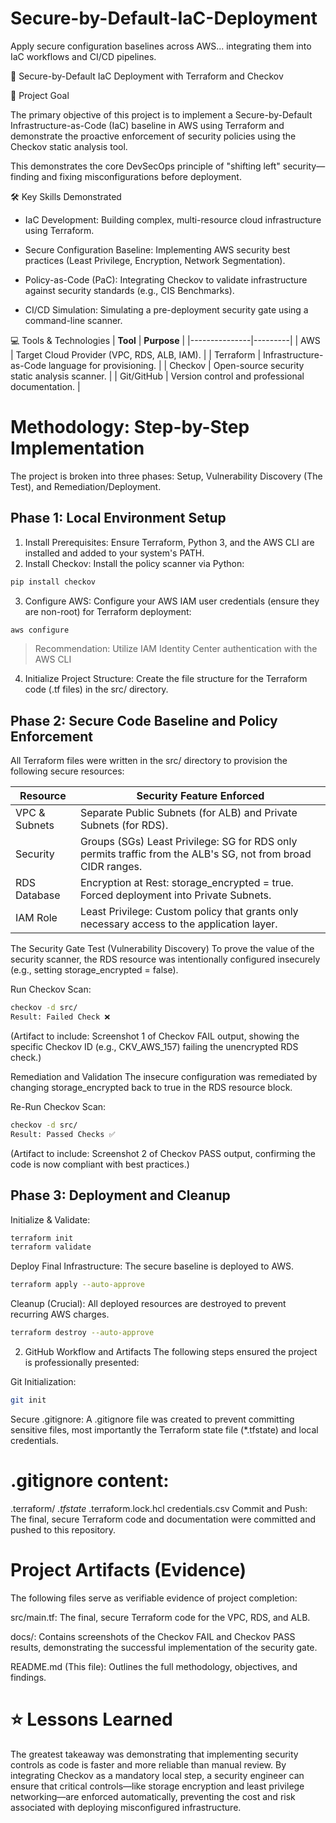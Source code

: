 # Secure-by-Default-IaC-Deployment
Apply secure configuration baselines across AWS... integrating them into IaC workflows and CI/CD pipelines.

🚀 Secure-by-Default IaC Deployment with Terraform and Checkov

🎯 Project Goal

The primary objective of this project is to implement a Secure-by-Default Infrastructure-as-Code (IaC) baseline in AWS using Terraform and demonstrate the proactive enforcement of security policies using the Checkov static analysis tool.

This demonstrates the core DevSecOps principle of "shifting left" security—finding and fixing misconfigurations before deployment.

🛠️ Key Skills Demonstrated

- IaC Development: Building complex, multi-resource cloud infrastructure using Terraform.

- Secure Configuration Baseline: Implementing AWS security best practices (Least Privilege, Encryption, Network Segmentation).

- Policy-as-Code (PaC): Integrating Checkov to validate infrastructure against security standards (e.g., CIS Benchmarks).

- CI/CD Simulation: Simulating a pre-deployment security gate using a command-line scanner.

💻 Tools & Technologies
| **Tool**      | **Purpose** |
|---------------|---------|
| AWS           | Target Cloud Provider (VPC, RDS, ALB, IAM).      | 
| Terraform     | Infrastructure-as-Code language for provisioning.      |
| Checkov       | Open-source security static analysis scanner.      |
| Git/GitHub    | Version control and professional documentation.      |

# Methodology: Step-by-Step Implementation
The project is broken into three phases: Setup, Vulnerability Discovery (The Test), and Remediation/Deployment.

## Phase 1: Local Environment Setup
1. Install Prerequisites: Ensure Terraform, Python 3, and the AWS CLI are installed and added to your system's PATH.
2. Install Checkov: Install the policy scanner via Python:
```Bash
pip install checkov
```
3. Configure AWS: Configure your AWS IAM user credentials (ensure they are non-root) for Terraform deployment:
```Bash
aws configure
```
> Recommendation: Utilize IAM Identity Center authentication with the AWS CLI

4. Initialize Project Structure: Create the file structure for the Terraform code (.tf files) in the src/ directory.

## Phase 2: Secure Code Baseline and Policy Enforcement
All Terraform files were written in the src/ directory to provision the following secure resources:

|**Resource** |	**Security Feature Enforced** |
| ----------- | ----------------------------- |
|VPC & Subnets |	Separate Public Subnets (for ALB) and Private Subnets (for RDS). |
|Security | Groups (SGs)	Least Privilege: SG for RDS only permits traffic from the ALB's SG, not from broad CIDR ranges. |
|RDS Database |	Encryption at Rest: storage_encrypted = true. Forced deployment into Private Subnets. |
|IAM Role |	Least Privilege: Custom policy that grants only necessary access to the application layer. |

The Security Gate Test (Vulnerability Discovery)
To prove the value of the security scanner, the RDS resource was intentionally configured insecurely (e.g., setting storage_encrypted = false).

Run Checkov Scan:

```Bash
checkov -d src/
Result: Failed Check ❌
```
(Artifact to include: Screenshot 1 of Checkov FAIL output, showing the specific Checkov ID (e.g., CKV_AWS_157) failing the unencrypted RDS check.)

Remediation and Validation
The insecure configuration was remediated by changing storage_encrypted back to true in the RDS resource block.

Re-Run Checkov Scan:
```Bash
checkov -d src/
Result: Passed Checks ✅
```
(Artifact to include: Screenshot 2 of Checkov PASS output, confirming the code is now compliant with best practices.)

## Phase 3: Deployment and Cleanup
Initialize & Validate:

```Bash
terraform init
terraform validate
```
Deploy Final Infrastructure: The secure baseline is deployed to AWS.

```Bash
terraform apply --auto-approve
```
Cleanup (Crucial): All deployed resources are destroyed to prevent recurring AWS charges.

```Bash
terraform destroy --auto-approve
```
2. GitHub Workflow and Artifacts
The following steps ensured the project is professionally presented:

Git Initialization:

```Bash
git init
```
Secure .gitignore: A .gitignore file was created to prevent committing sensitive files, most importantly the Terraform state file (*.tfstate) and local credentials.

# .gitignore content:
.terraform/
*.tfstate*
.terraform.lock.hcl
credentials.csv
Commit and Push: The final, secure Terraform code and documentation were committed and pushed to this repository.

# Project Artifacts (Evidence)
The following files serve as verifiable evidence of project completion:

src/main.tf: The final, secure Terraform code for the VPC, RDS, and ALB.

docs/: Contains screenshots of the Checkov FAIL and Checkov PASS results, demonstrating the successful implementation of the security gate.

README.md (This file): Outlines the full methodology, objectives, and findings.

# ⭐ Lessons Learned
The greatest takeaway was demonstrating that implementing security controls as code is faster and more reliable than manual review. By integrating Checkov as a mandatory local step, a security engineer can ensure that critical controls—like storage encryption and least privilege networking—are enforced automatically, preventing the cost and risk associated with deploying misconfigured infrastructure.
